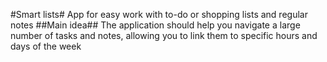 #Smart lists#
App for easy work with to-do or shopping lists and regular notes
##Main idea##
The application should help you navigate a large number of tasks and notes, allowing you to link them to specific hours and days of the week
